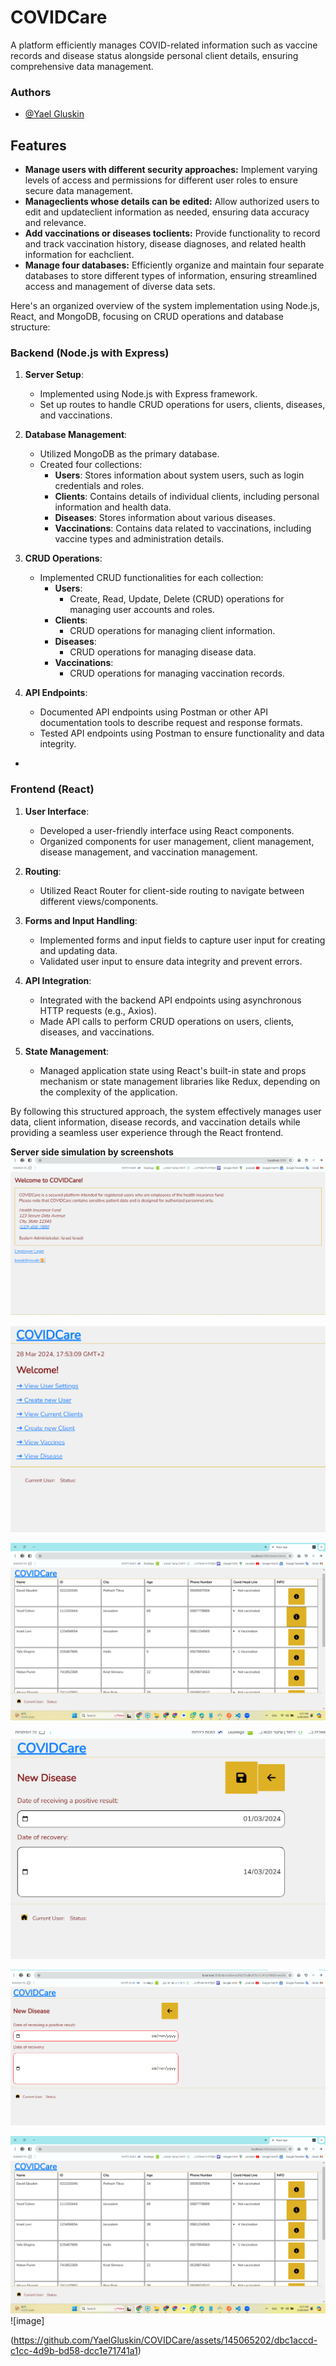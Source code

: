 # COVIDCare

A platform efficiently manages COVID-related information such as vaccine records and disease status alongside personal client details, ensuring comprehensive data management.

### Authors

- [@Yael Gluskin](https://github.com/YaelGluskin)

## Features

- **Manage users with different security approaches:** Implement varying levels of access and permissions for different user roles to ensure secure data management.
- **Manageclients whose details can be edited:** Allow authorized users to edit and updateclient information as needed, ensuring data accuracy and relevance.
- **Add vaccinations or diseases toclients:** Provide functionality to record and track vaccination history, disease diagnoses, and related health information for eachclient.
- **Manage four databases:** Efficiently organize and maintain four separate databases to store different types of information, ensuring streamlined access and management of diverse data sets.



Here's an organized overview of the system implementation using Node.js, React, and MongoDB, focusing on CRUD operations and database structure:

### Backend (Node.js with Express)

1. **Server Setup**: 
   - Implemented using Node.js with Express framework.
   - Set up routes to handle CRUD operations for users, clients, diseases, and vaccinations.

2. **Database Management**:
   - Utilized MongoDB as the primary database.
   - Created four collections:
     - **Users**: Stores information about system users, such as login credentials and roles.
     - **Clients**: Contains details of individual clients, including personal information and health data.
     - **Diseases**: Stores information about various diseases.
     - **Vaccinations**: Contains data related to vaccinations, including vaccine types and administration details.

3. **CRUD Operations**:
   - Implemented CRUD functionalities for each collection:
     - **Users**: 
       - Create, Read, Update, Delete (CRUD) operations for managing user accounts and roles.
     - **Clients**: 
       - CRUD operations for managing client information.
     - **Diseases**: 
       - CRUD operations for managing disease data.
     - **Vaccinations**: 
       - CRUD operations for managing vaccination records.

4. **API Endpoints**:
   - Documented API endpoints using Postman or other API documentation tools to describe request and response formats.
   - Tested API endpoints using Postman to ensure functionality and data integrity.
-

### Frontend (React)

1. **User Interface**:
   - Developed a user-friendly interface using React components.
   - Organized components for user management, client management, disease management, and vaccination management.

2. **Routing**:
   - Utilized React Router for client-side routing to navigate between different views/components.

3. **Forms and Input Handling**:
   - Implemented forms and input fields to capture user input for creating and updating data.
   - Validated user input to ensure data integrity and prevent errors.

4. **API Integration**:
   - Integrated with the backend API endpoints using asynchronous HTTP requests (e.g., Axios).
   - Made API calls to perform CRUD operations on users, clients, diseases, and vaccinations.

5. **State Management**:
   - Managed application state using React's built-in state and props mechanism or state management libraries like Redux, depending on the complexity of the application.

By following this structured approach, the system effectively manages user data, client information, disease records, and vaccination details while providing a seamless user experience through the React frontend.


**Server side simulation by screenshots**
![Welco,](https://github.com/YaelGluskin/COVIDCare/blob/main/clientside/public/Public.png)

![NAvigate](https://github.com/YaelGluskin/COVIDCare/blob/main/clientside/public/Routing.png)

![Client List](https://github.com/YaelGluskin/COVIDCare/blob/main/clientside/public/clients.png)

![Cliant detail](https://github.com/YaelGluskin/COVIDCare/blob/main/clientside/public/createDis.png)

![new Disease](https://github.com/YaelGluskin/COVIDCare/blob/main/clientside/public/newDis.png)

![Create new disease](https://github.com/YaelGluskin/COVIDCare/blob/main/clientside/public/clients.png)![image]

(https://github.com/YaelGluskin/COVIDCare/assets/145065202/dbc1accd-c1cc-4d9b-bd58-dcc1e71741a1)


